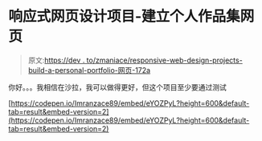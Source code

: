 # 响应式网页设计项目-建立个人作品集网页

> 原文:[https://dev . to/zmaniace/responsive-web-design-projects-build-a-personal-portfolio-网页-172a](https://dev.to/zmaniace/responsive-web-design-projects-build-a-personal-portfolio-webpage-172a)

你好。。。我相信在沙拉，我可以做得更好，但这个项目至少要通过测试

[https://codepen.io/Imranzace89/embed/eYOZPyL?height=600&default-tab=result&embed-version=2](https://codepen.io/Imranzace89/embed/eYOZPyL?height=600&default-tab=result&embed-version=2)
